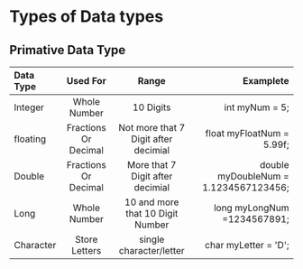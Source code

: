 #  Types of Data types


## Primative Data Type 


|   Data Type  |Used For              |          Range                       | Examplete                            |
| :---         |     :---:            |      :---:                           |          ---:                        |
| Integer      | Whole Number         |  10 Digits                           | int myNum = 5;                       |
| floating     | Fractions Or Decimal | Not more that 7 Digit after decimial | float myFloatNum = 5.99f;            |
| Double       | Fractions Or Decimal |  More that 7 Digit after decimial    | double myDoubleNum = 1.1234567123456;|
| Long         | Whole Number         | 10 and more that 10 Digit Number     |long myLongNum =1234567891;           |
| Character    | Store Letters        | single character/letter              |char myLetter = 'D';                  |
